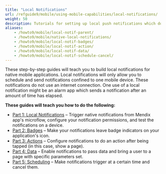 ```yaml
---
title: "Local Notifications"
url: /refguide9/mobile/using-mobile-capabilities/local-notifications/
weight: 50
description: Tutorials for setting up local push notifications which do not use an internet connection.
aliases:
    - /howto9/mobile/local-notif-parent/
    - /howto9/mobile/native-local-notifications/
    - /howto9/mobile/local-notif-badges/
    - /howto9/mobile/local-notif-action/
    - /howto9/mobile/local-notif-data/
    - /howto9/mobile/local-notif-schedule-cancel/
---
```


These step-by-step guides will teach you to build local notifications for native mobile applications. Local notifications will only allow you to schedule and send notifications confined to one mobile device. These notifications do not use an internet connection. One use of a local notification might be an alarm app which sends a notification after an amount of time has elapsed.

**These guides will teach you how to do the following:**

* [Part 1: Local Notifications](/refguide9/mobile/using-mobile-capabilities/local-notifications/native-local-notifications/) – Trigger native notifications from Mendix app's microflow, configure your notification permissions, and test the notifications on a device.
* [Part 2: Badges](/refguide9/mobile/using-mobile-capabilities/local-notifications/local-notif-badges/) – Make your notifications leave badge indicators on your application's icon.
* [Part 3: Actions](/refguide9/mobile/using-mobile-capabilities/local-notifications/local-notif-action/) – Configure notifications to do an action after being tapped (in this case, show a page).
* [Part 4: Data](/refguide9/mobile/using-mobile-capabilities/local-notifications/local-notif-data/) – Enable notifications to pass data and bring a user to a page with specific parameters set.
* [Part 5: Scheduling](/refguide9/mobile/using-mobile-capabilities/local-notifications/local-notif-schedule-cancel/) – Make notifications trigger at a certain time and cancel them.
